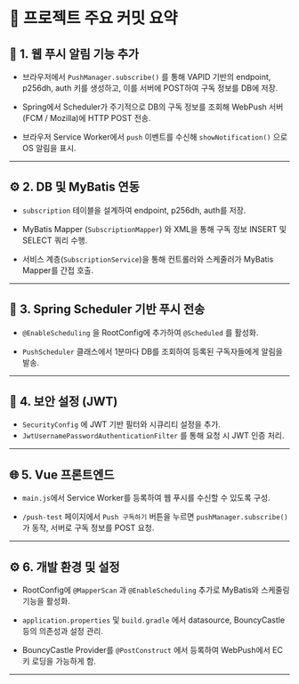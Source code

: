 # 📌 프로젝트 주요 커밋 요약

## 🚀 1. 웹 푸시 알림 기능 추가

- 브라우저에서 `PushManager.subscribe()` 를 통해
  VAPID 기반의 endpoint, p256dh, auth 키를 생성하고,
  이를 서버에 POST하여 구독 정보를 DB에 저장.

- Spring에서 Scheduler가 주기적으로
  DB의 구독 정보를 조회해 WebPush 서버(FCM / Mozilla)에 HTTP POST 전송.

- 브라우저 Service Worker에서 `push` 이벤트를 수신해
  `showNotification()` 으로 OS 알림을 표시.

---
## ⚙️ 2. DB 및 MyBatis 연동

- `subscription` 테이블을 설계하여 endpoint, p256dh, auth를 저장.
- MyBatis Mapper (`SubscriptionMapper`) 와 XML을 통해
  구독 정보 INSERT 및 SELECT 쿼리 수행.

- 서비스 계층(`SubscriptionService`)을 통해
  컨트롤러와 스케줄러가 MyBatis Mapper를 간접 호출.

---
## 🔔 3. Spring Scheduler 기반 푸시 전송

- `@EnableScheduling` 을 RootConfig에 추가하여
  `@Scheduled` 를 활성화.

- `PushScheduler` 클래스에서 1분마다 DB를 조회하여
  등록된 구독자들에게 알림을 발송.

---
## 🔐 4. 보안 설정 (JWT)

- `SecurityConfig` 에 JWT 기반 필터와 시큐리티 설정을 추가.
- `JwtUsernamePasswordAuthenticationFilter` 를 통해
  요청 시 JWT 인증 처리.

---
## 🌐 5. Vue 프론트엔드

- `main.js`에서 Service Worker를 등록하여
  웹 푸시를 수신할 수 있도록 구성.

- `/push-test` 페이지에서
  `Push 구독하기` 버튼을 누르면 `pushManager.subscribe()` 가 동작,
  서버로 구독 정보를 POST 요청.

---
## ⚙️ 6. 개발 환경 및 설정

- RootConfig에 `@MapperScan` 과 `@EnableScheduling` 추가로
  MyBatis와 스케줄링 기능을 활성화.

- `application.properties` 및 `build.gradle` 에서
  datasource, BouncyCastle 등의 의존성과 설정 관리.

- BouncyCastle Provider를 `@PostConstruct` 에서 등록하여
  WebPush에서 EC 키 로딩을 가능하게 함.

---
